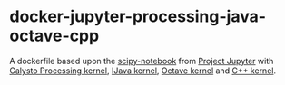 # docker-jupyter-processing-java-octave-cpp
A dockerfile based upon the [scipy-notebook](https://github.com/jupyter/docker-stacks/tree/master/scipy-notebook) from [Project Jupyter](https://github.com/jupyter) with [Calysto Processing kernel](https://github.com/Calysto/calysto_processing), [IJava kernel](https://github.com/SpencerPark/IJava), [Octave kernel](https://github.com/calysto/octave_kernel) and [C++ kernel](https://github.com/QuantStack/xeus-cling).
